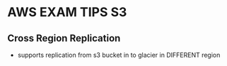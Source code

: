 # AWS EXAM TIPS S3

## Cross Region Replication

- supports replication from s3 bucket in to glacier in DIFFERENT region
